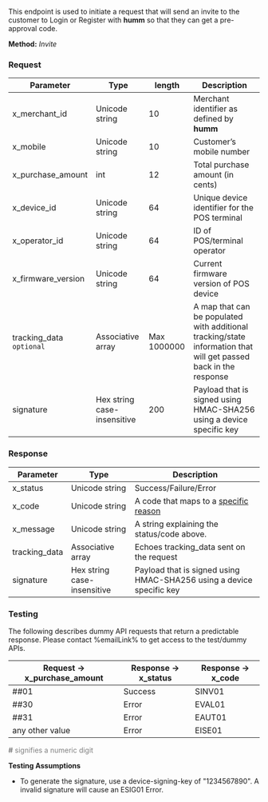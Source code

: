 This endpoint is used to initiate a request that will send an invite to the customer to Login or Register with **humm** so that they can get a pre-approval code.

**Method:** *Invite*

<h3>Request</h3>

Parameter | Type | length | Description
----------|------|--------|------------
x_merchant_id | Unicode string | 10 | Merchant identifier as defined by **humm**
x_mobile | Unicode string | 10 | Customer’s mobile number
x_purchase_amount | int | 12 | Total purchase amount (in cents)
x_device_id | Unicode string | 64 | Unique device identifier for the POS terminal
x_operator_id | Unicode string | 64 | ID of POS/terminal operator
x_firmware_version | Unicode string | 64 | Current firmware version of POS device
tracking_data <code class="optional">optional</code> | Associative array | Max 1000000 | A map that can be populated with additional tracking/state information that will get passed back in the response
signature | Hex string case-insensitive | 200 | Payload that is signed using HMAC-SHA256 using a device specific key

<h3>Response</h3>

Parameter | Type | Description
-----------|------|-------------
x_status | Unicode string | Success/Failure/Error
x_code | Unicode string | A code that maps to a <a href="/api_information/status_codes/">specific reason</a>
x_message | Unicode string | A string explaining the status/code above. 
tracking_data | Associative array | Echoes tracking_data sent on the request
signature | Hex string case-insensitive | Payload that is signed using HMAC-SHA256 using a device specific key

<h3>Testing</h3>

The following describes dummy API requests that return a predictable response. Please contact %emailLink% to get access to the test/dummy APIs.

Request -> x_purchase_amount | Response -> x_status | Response -> x_code
-----------|-----------|-----------
##01 | Success | SINV01
##30 | Error | EVAL01
##31 | Error | EAUT01
any other value | Error | EISE01

<span style="color:grey;"><b>#</b> signifies a numeric digit</span>

**Testing Assumptions**

* To generate the signature, use a device-signing-key of "1234567890". A invalid signature will cause an ESIG01 Error.
